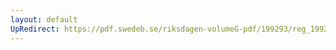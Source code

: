 ```yaml
---
layout: default
UpRedirect: https://pdf.swedeb.se/riksdagen-volumeG-pdf/199293/reg_199293/reg_199293_0506.pdf
---
```

